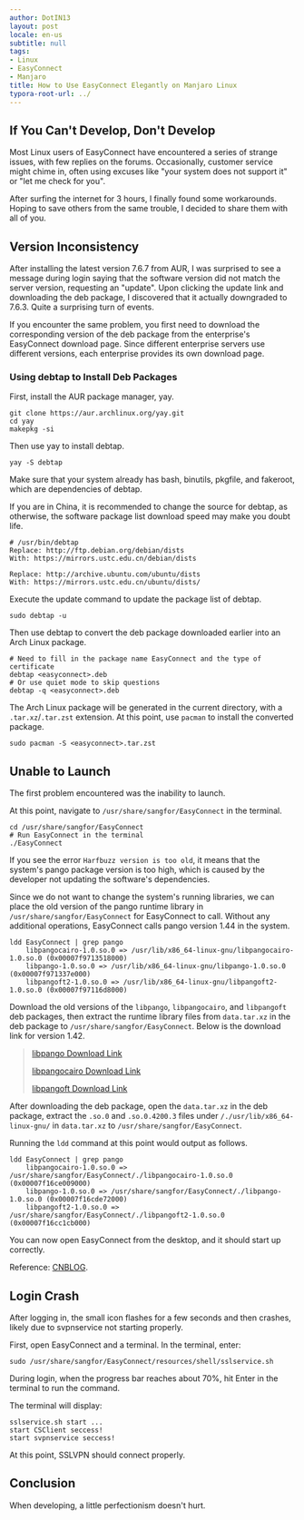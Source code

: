 ```yaml
---
author: DotIN13
layout: post
locale: en-us
subtitle: null
tags:
- Linux
- EasyConnect
- Manjaro
title: How to Use EasyConnect Elegantly on Manjaro Linux
typora-root-url: ../
---
```


## If You Can't Develop, Don't Develop

Most Linux users of EasyConnect have encountered a series of strange issues, with few replies on the forums. Occasionally, customer service might chime in, often using excuses like "your system does not support it" or "let me check for you".

After surfing the internet for 3 hours, I finally found some workarounds. Hoping to save others from the same trouble, I decided to share them with all of you.

## Version Inconsistency

After installing the latest version 7.6.7 from AUR, I was surprised to see a message during login saying that the software version did not match the server version, requesting an "update". Upon clicking the update link and downloading the deb package, I discovered that it actually downgraded to 7.6.3. Quite a surprising turn of events.

If you encounter the same problem, you first need to download the corresponding version of the deb package from the enterprise's EasyConnect download page. Since different enterprise servers use different versions, each enterprise provides its own download page.

### Using debtap to Install Deb Packages

First, install the AUR package manager, yay.

```shell
git clone https://aur.archlinux.org/yay.git
cd yay
makepkg -si
```

Then use yay to install debtap.

```shell
yay -S debtap
```

Make sure that your system already has bash, binutils, pkgfile, and fakeroot, which are dependencies of debtap.

If you are in China, it is recommended to change the source for debtap, as otherwise, the software package list download speed may make you doubt life.

```shell
# /usr/bin/debtap
Replace: http://ftp.debian.org/debian/dists
With: https://mirrors.ustc.edu.cn/debian/dists

Replace: http://archive.ubuntu.com/ubuntu/dists
With: https://mirrors.ustc.edu.cn/ubuntu/dists/
```

Execute the update command to update the package list of debtap.

```shell
sudo debtap -u
```

Then use debtap to convert the deb package downloaded earlier into an Arch Linux package.

```shell
# Need to fill in the package name EasyConnect and the type of certificate
debtap <easyconnect>.deb
# Or use quiet mode to skip questions
debtap -q <easyconnect>.deb
```

The Arch Linux package will be generated in the current directory, with a `.tar.xz`/`.tar.zst` extension. At this point, use `pacman` to install the converted package.

```shell
sudo pacman -S <easyconnect>.tar.zst
```

## Unable to Launch

The first problem encountered was the inability to launch.

At this point, navigate to `/usr/share/sangfor/EasyConnect` in the terminal.

```shell
cd /usr/share/sangfor/EasyConnect
# Run EasyConnect in the terminal
./EasyConnect
```

If you see the error `Harfbuzz version is too old`, it means that the system's pango package version is too high, which is caused by the developer not updating the software's dependencies.

Since we do not want to change the system's running libraries, we can place the old version of the pango runtime library in `/usr/share/sangfor/EasyConnect` for EasyConnect to call. Without any additional operations, EasyConnect calls pango version 1.44 in the system.

```shell
ldd EasyConnect | grep pango
    libpangocairo-1.0.so.0 => /usr/lib/x86_64-linux-gnu/libpangocairo-1.0.so.0 (0x00007f9713518000)
    libpango-1.0.so.0 => /usr/lib/x86_64-linux-gnu/libpango-1.0.so.0 (0x00007f971337e000)
    libpangoft2-1.0.so.0 => /usr/lib/x86_64-linux-gnu/libpangoft2-1.0.so.0 (0x00007f97116d8000)
```

Download the old versions of the `libpango`, `libpangocairo`, and `libpangoft` deb packages, then extract the runtime library files from `data.tar.xz` in the deb package to `/usr/share/sangfor/EasyConnect`. Below is the download link for version 1.42.

> [libpango Download Link](https://packages.debian.org/buster/libpango-1.0-0)
>
> [libpangocairo Download Link](https://packages.debian.org/buster/libpangocairo-1.0-0)
>
> [libpangoft Download Link](https://packages.debian.org/buster/libpangoft2-1.0-0)

After downloading the deb package, open the `data.tar.xz` in the deb package, extract the `.so.0` and `.so.0.4200.3` files under `/./usr/lib/x86_64-linux-gnu/` in `data.tar.xz` to `/usr/share/sangfor/EasyConnect`.

Running the `ldd` command at this point would output as follows.

```shell
ldd EasyConnect | grep pango
    libpangocairo-1.0.so.0 => /usr/share/sangfor/EasyConnect/./libpangocairo-1.0.so.0 (0x00007f16ce009000)
    libpango-1.0.so.0 => /usr/share/sangfor/EasyConnect/./libpango-1.0.so.0 (0x00007f16cde72000)
    libpangoft2-1.0.so.0 => /usr/share/sangfor/EasyConnect/./libpangoft2-1.0.so.0 (0x00007f16cc1cb000)
```

You can now open EasyConnect from the desktop, and it should start up correctly.

Reference: [CNBLOG](https://www.cnblogs.com/cocode/p/12890684.html).

## Login Crash

After logging in, the small icon flashes for a few seconds and then crashes, likely due to svpnservice not starting properly.

First, open EasyConnect and a terminal. In the terminal, enter:

```shell
sudo /usr/share/sangfor/EasyConnect/resources/shell/sslservice.sh
```

During login, when the progress bar reaches about 70%, hit Enter in the terminal to run the command.

The terminal will display:

```shell
sslservice.sh start ...
start CSClient seccess!
start svpnservice seccess!
```

At this point, SSLVPN should connect properly.

## Conclusion

When developing, a little perfectionism doesn't hurt.
